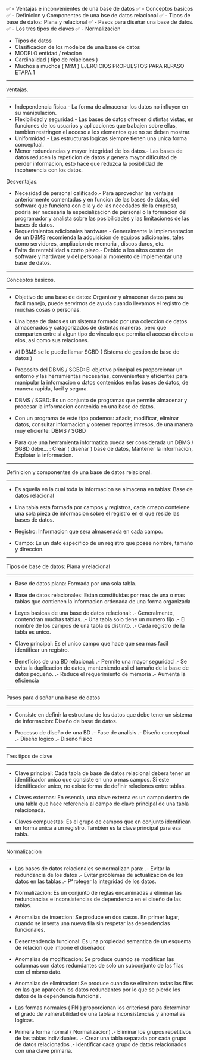✅    - Ventajas e inconvenientes de una base de datos
✅    - Conceptos basicos
✅    - Definicion y Componentes de una bse de datos relacional
✅    - Tipos de base de datos: Plana y relacional
✅    - Pasos para diseñar una base de datos.
✅    - Los tres tipos de claves
✅    - Normalizacion
- Tipos de datos
- Clasificacion de los modelos de una base de datos
- MODELO entidad / relacion
- Cardinalidad ( tipo de relaciones )
- Muchos a muchos ( M:M )
EJERCICIOS PROPUESTOS PARA REPASO ETAPA 1

-----------------------------

ventajas.

--------------------------------

- Independencia fisica.- La forma de almacenar los datos no influyen en su manipulacion.
- Flexibilidad y seguridad.- Las bases de datos ofrecen distintas vistas, en funciones de los usuarios y aplicaciones que trabajen sobre ellas, tambien restringen el acceso a los elementos que no se deben mostrar.
- Uniformidad.- Las estructuras logicas siempre tienen una unica forma conceptual.
- Menor redundancias y mayor integridad de los datos.- Las bases de datos reducen la repeticion de datos y genera mayor dificultad de perder informacion, esto hace que reduzca la posibilidad de incoherencia con los datos.

Desventajas.
- Necesidad de personal calificado.- Para aprovechar las ventajas anteriormente comentadas y en funcion de las bases de datos, del software que funciona con ella y de las necedades de la empresa, podria ser necesaria la especializacion de personal o la formacion del programador y analista sobre las posibilidades y las limitaciones de las bases de datos.
- Requerimientos adicionales hardware.- Generalmente la implementacion de un DBMS recomienda la adquisicion de equipos adicionales, tales como servidores, ampliacion de memoria , discos duros, etc.
- Falta de rentabilidad a corto plazo.- Debido a los altos costos de software y hardware y del personal al momento de implementar una base de datos.

--------------------------------
Conceptos basicos.

--------------------------------

- Objetivo de una base de datos: Organizar y almacenar datos para su facil manejo, puede servirnos de ayuda cuando llevamos el registro de muchas cosas o personas.

- Una base de datos es un sistema formado por una coleccion de datos almacenados y catagorizados de distintas maneras, pero que comparten entre si algun tipo de vinculo que permita el acceso directo a elos, asi como sus relaciones.

- Al  DBMS se le puede llamar SGBD ( Sistema de gestion de base de datos )

- Proposito del DBMS / SGBD: El objetivo principal es proporcionar un entorno y las herramientas necesarias, convenientes y eficientes para manipular la informacion o datos contenidos en las bases de datos, de manera rapida, facil y segura.

- DBMS / SGBD: Es un conjunto de programas que permite almacenar y procesar la informacion contenida en una base de datos.

- Con un programa de este tipo podemos: añadir, modificar, eliminar datos, consultar informacion y obtener reportes imresos, de una manera muy eficiente: DBMS / SGBD

- Para que una herramienta informatica pueda ser considerada un DBMS / SGBD debe... : Crear ( diseñar ) base de datos, Mantener la informacion, Explotar la informacion.

--------------------------------

Definicion y componentes de una base de datos relacional.

--------------------------------

- Es aquella en la cual toda la informacion se almacena en tablas: Base de datos relacional

- Una tabla esta formada por campos y registros, cada cmapo conteiene una sola pieza de informacion sobre el registro en el que reside las bases de datos.

- Registro: Informacion que sera almacenada en cada campo.

- Campo: Es un dato especifico de un registro que posee nombre, tamaño y direccion.


--------------------------------
Tipos de base de datos: Plana y relacional

--------------------------------

- Base de datos plana: Formada por una sola tabla.

- Base de datos relacionales: Estan constituidas por mas de una o mas tablas que contienen la informacion ordenada de una forma organizada
- Leyes basicas de una base de datos relacional: 
    .- Generalmente, contendran muchas tablas.
    .- Una tabla solo tiene un numero fijo
    .- El nombre de los campos de una tabla es distinto.
    .- Cada registro de la tabla es unico.

- Clave principal: Es el unico campo que hace que sea mas facil identificar un registro.

- Beneficios de una BD relacional:
    .- Permite una mayor seguridad
    .- Se evita la duplicacion de datos, manteniendo asi el tamaño de la base de datos pequeño.
    .- Reduce el requerimiento de memoria
    .- Aumenta la eficiencia

--------------------------------
Pasos para diseñar una base de datos

--------------------------------

- Consiste en definir la estructura de los datos que debe tener un sistema de informacion: Diseño de base de datos.

- Processo de diseño de una BD
    .- Fase de analisis
    .- Diseño conceptual
    .- Diseño logico
    .- Diseño fisico

--------------------------------
Tres tipos de clave

--------------------------------

- Clave principal: Cada tabla de base de datos relacional debera tener un identificador unico que consiste en uno o mas campos. Si este identificador unico, no existe forma de definir relaciones entre tablas.

- Claves externas: En esencia, una clave externa es un campo dentro de una tabla que hace   referencia al campo de clave principal de una tabla relacionada.

- Claves compuestas: Es el grupo de campos que en conjunto identifican en forma unica a un registro. Tambien es la clave principal para esa tabla.

--------------------------------
Normalizacion

--------------------------------

- Las bases de datos relacionales se normalizan para:
    .- Evitar la redundancia de los datos
    .- Evitar problemas de actualizacion de los datos en las tablas
    .- P^roteger la integridad de los datos.

- Normalizacion: Es un conjunto de reglas encaminadas a eliminar las redundancias e inconsistencias de dependencia en el diseño de las tablas.

- Anomalias de insercion: Se produce en dos casos. En primer lugar, cuando se inserta una nueva fila sin respetar las dependencias funcionales.

- Desentendencia funcional: Es una propiedad semantica de un esquema de relacion que impone el diseñador.

- Anomalias de modificacion: Se produce cuando se modifican las columnas con datos redundantes de solo un subconjunto de las filas con el mismo dato.

- Anomalias de eliminacion: Se produce cuando se eliminan todas las filas en las que aparecen los datos redundantes por lo que se pierde los datos de la dependencia funcional.

- Las formas normales ( FN ) proporcionan los criteriosd para determinar el grado de vulnerabilidad de una tabla a inconsistencias y anomalias logicas.

- Primera forma nomral ( Normalizacion) 
    .- Eliminar los grupos repetitivos de las tablas individuales.
    .- Crear una tabla separada por cada grupo de datos relacionados
    .- Identificar cada grupo de datos relacionados con una clave primaria.


